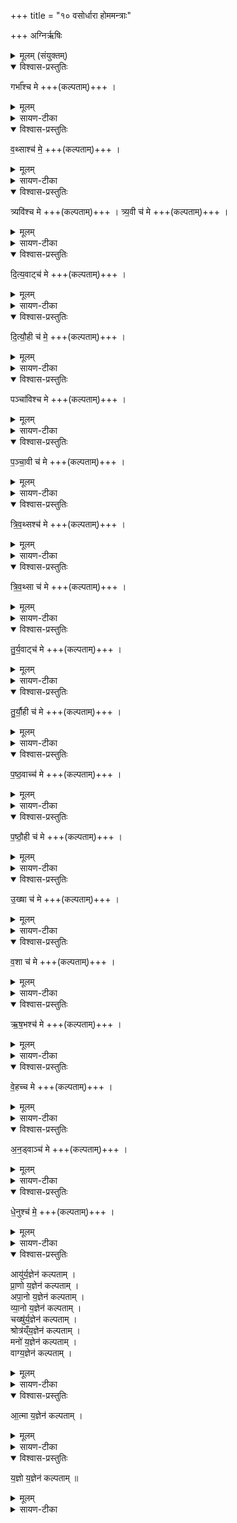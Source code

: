 +++
title = "१० वसोर्धारा होममन्त्राः"

+++
अग्निर्ऋषिः

<details><summary>मूलम् (संयुक्तम्)</summary>

गर्भा᳚श्च मे व॒थ्साश्च॑ मे॒ त्र्यवि॑श्च मे त्र्य॒वी च॑ मे दित्य॒वाट्च॑ मे दित्यौ॒ही च॑ मे॒ पञ्चा॑विश्च मे पञ्चा॒वी च॑ मे त्रिव॒थ्सश्च॑ मे त्रिव॒थ्सा च॑ मे तुर्य॒वाट्च॑ मे तुर्यौ॒ही च॑ मे पष्ठ॒वाच्च॑ मे पष्ठौ॒ही च॑ म उ॒ख्षा च॑ मे व॒शा च॑ म ऋष॒भश्च॑ [17]  मे॒ वे॒हच्चमेऽन॒ड्वाञ्च॑ मे धे॒नुश्च॑ म॒ आयु॑र्य॒ज्ञेन॑ कल्पताम्प्रा॒णो य॒ज्ञेन॑ कल्पतामपा॒नो य॒ज्ञेन॑ कल्पताव्ँ व् या॒नो य॒ज्ञेन॑ कल्पता॒ञ्चख्षु॑र्य॒ज्ञेन॑ कल्पता॒ꣳ॒ श्रोत्र॑य्ँय॒ज्ञेन॑ कल्पता॒म्मनो॑ य॒ज्ञेन॑ कल्पता॒व्ँवाग्य॒ज्ञेन॑ कल्पतामा॒त्मा य॒ज्ञेन॑ कल्पताय्ँय॒ज्ञो य॒ज्ञेन॑ कल्पताम् ॥ [18]  
</details>

<details open><summary>विश्वास-प्रस्तुतिः</summary>

गर्भा᳚श्च मे +++(कल्पताम्)+++ ।  
</details>

<details><summary>मूलम्</summary>

गर्भा᳚श्च मे +++(कल्पताम्)+++ ।  
</details>

<details><summary>सायण-टीका</summary>

(अथ चतुर्थकाण्डे सप्तमप्रपाठके दशमोऽनुवाकः)
दशममाह– 		गर्भाश्च म इति ।  
गर्भा वत्साश्च प्रसिद्धाः ।  
</details>

<details open><summary>विश्वास-प्रस्तुतिः</summary>

व॒थ्साश्च॑ मे॒  +++(कल्पताम्)+++ ।  
</details>

<details><summary>मूलम्</summary>

व॒थ्साश्च॑ मे॒  +++(कल्पताम्)+++ ।  
</details>

<details><summary>सायण-टीका</summary>

सार्धसंमत्सरो वत्सरूपः पुंगवख्यविः ।  
</details>

<details open><summary>विश्वास-प्रस्तुतिः</summary>

त्र्यवि॑श्च मे +++(कल्पताम्)+++ ।
त्र्य॒वी च॑ मे +++(कल्पताम्)+++ ।  
</details>

<details><summary>मूलम्</summary>

त्र्यवि॑श्च मे +++(कल्पताम्)+++ ।
त्र्य॒वी च॑ मे +++(कल्पताम्)+++ ।  
</details>

<details><summary>सायण-टीका</summary>

तथाविधा गौस्त्र्यवी ।  
</details>

<details open><summary>विश्वास-प्रस्तुतिः</summary>

दि॒त्य॒वाट्च॑ मे +++(कल्पताम्)+++ ।  
</details>

<details><summary>मूलम्</summary>

दि॒त्य॒वाट्च॑ मे +++(कल्पताम्)+++ ।  
</details>

<details><summary>सायण-टीका</summary>

द्विसंवत्सर ऋषभो दित्यवाट् ।  
</details>

<details open><summary>विश्वास-प्रस्तुतिः</summary>

दि॒त्यौ॒ही च॑ मे॒  +++(कल्पताम्)+++ ।  
</details>

<details><summary>मूलम्</summary>

दि॒त्यौ॒ही च॑ मे॒  +++(कल्पताम्)+++ ।  
</details>

<details><summary>सायण-टीका</summary>

तथाविधा गौर्दित्यौही ।  
</details>

<details open><summary>विश्वास-प्रस्तुतिः</summary>

पञ्चा॑विश्च मे +++(कल्पताम्)+++ ।  
</details>

<details><summary>मूलम्</summary>

पञ्चा॑विश्च मे +++(कल्पताम्)+++ ।  
</details>

<details><summary>सायण-टीका</summary>

सार्धद्विसंवत्सर क्रषभः पञ्चबिः ।  
</details>

<details open><summary>विश्वास-प्रस्तुतिः</summary>

प॒ञ्चा॒वी च॑ मे +++(कल्पताम्)+++ ।  
</details>

<details><summary>मूलम्</summary>

प॒ञ्चा॒वी च॑ मे +++(कल्पताम्)+++ ।  
</details>

<details><summary>सायण-टीका</summary>

तश्चाविधा गौः पञ्चावी ।  
</details>

<details open><summary>विश्वास-प्रस्तुतिः</summary>

त्रि॒व॒थ्सश्च॑  मे +++(कल्पताम्)+++ ।  
</details>

<details><summary>मूलम्</summary>

त्रि॒व॒थ्सश्च॑  मे +++(कल्पताम्)+++ ।  
</details>

<details><summary>सायण-टीका</summary>

संवत्सरत्रयोपेत ऋषभस्त्रिवत्सः ।  
</details>

<details open><summary>विश्वास-प्रस्तुतिः</summary>

त्रि॒व॒थ्सा  च॑ मे +++(कल्पताम्)+++ ।  
</details>

<details><summary>मूलम्</summary>

त्रि॒व॒थ्सा  च॑ मे +++(कल्पताम्)+++ ।  
</details>

<details><summary>सायण-टीका</summary>

तथाविधा गौस्त्रिवत्सा ।  
</details>

<details open><summary>विश्वास-प्रस्तुतिः</summary>

तु॒र्य॒वाट्च॑ मे +++(कल्पताम्)+++ ।  
</details>

<details><summary>मूलम्</summary>

तु॒र्य॒वाट्च॑ मे +++(कल्पताम्)+++ ।  
</details>

<details><summary>सायण-टीका</summary>

सार्धत्रिवत्सर ऋषभस्तुर्यवाट् ।  
</details>

<details open><summary>विश्वास-प्रस्तुतिः</summary>

तु॒र्यौ॒ही च॑ मे +++(कल्पताम्)+++ ।  
</details>

<details><summary>मूलम्</summary>

तु॒र्यौ॒ही च॑ मे +++(कल्पताम्)+++ ।  
</details>

<details><summary>सायण-टीका</summary>

तथाविधा नौस्तुर्यौहि ।  
</details>

<details open><summary>विश्वास-प्रस्तुतिः</summary>

प॒ष्ठ॒वाच्च॑  मे +++(कल्पताम्)+++ ।  
</details>

<details><summary>मूलम्</summary>

प॒ष्ठ॒वाच्च॑  मे +++(कल्पताम्)+++ ।  
</details>

<details><summary>सायण-टीका</summary>

चतुःसंवत्सर ऋषभः षष्ठवात् ।  
</details>

<details open><summary>विश्वास-प्रस्तुतिः</summary>

प॒ष्ठौ॒ही च॑  मे +++(कल्पताम्)+++ ।  
</details>

<details><summary>मूलम्</summary>

प॒ष्ठौ॒ही च॑  मे +++(कल्पताम्)+++ ।  
</details>

<details><summary>सायण-टीका</summary>

तथाविधा गौः पष्ठौही ।  
</details>

<details open><summary>विश्वास-प्रस्तुतिः</summary>

उ॒ख्षा च॑ मे +++(कल्पताम्)+++ ।  
</details>

<details><summary>मूलम्</summary>

उ॒ख्षा च॑ मे +++(कल्पताम्)+++ ।  
</details>

<details><summary>सायण-टीका</summary>

सेचनसमर्थ ऋषभ उक्षा ।  
</details>

<details open><summary>विश्वास-प्रस्तुतिः</summary>

व॒शा च॑  मे +++(कल्पताम्)+++ ।  
</details>

<details><summary>मूलम्</summary>

व॒शा च॑  मे +++(कल्पताम्)+++ ।  
</details>

<details><summary>सायण-टीका</summary>

वन्ध्या गौर्वशा ।  
</details>

<details open><summary>विश्वास-प्रस्तुतिः</summary>

ऋ॒ष॒भश्च॑  मे +++(कल्पताम्)+++ ।  
</details>

<details><summary>मूलम्</summary>

ऋ॒ष॒भश्च॑  मे +++(कल्पताम्)+++ ।  
</details>

<details><summary>सायण-टीका</summary>

उक्ष्णोऽप्याधिकवयस्क ऋषभः।  
</details>

<details open><summary>विश्वास-प्रस्तुतिः</summary>

वे॒हच्च मे +++(कल्पताम्)+++ ।  
</details>

<details><summary>मूलम्</summary>

वे॒हच्च मे +++(कल्पताम्)+++ ।  
</details>

<details><summary>सायण-टीका</summary>

गर्भघातिनी गोर्वेहत् ।  
</details>

<details open><summary>विश्वास-प्रस्तुतिः</summary>

अ॒न॒ड्वाञ्च॑ मे +++(कल्पताम्)+++ ।  
</details>

<details><summary>मूलम्</summary>

अ॒न॒ड्वाञ्च॑ मे +++(कल्पताम्)+++ ।  
</details>

<details><summary>सायण-टीका</summary>

शकटस्य वाहकोऽनड्वान् ।  
</details>

<details open><summary>विश्वास-प्रस्तुतिः</summary>

धे॒नुश्च॑ मे॒  +++(कल्पताम्)+++ ।  
</details>

<details><summary>मूलम्</summary>

धे॒नुश्च॑ मे॒  +++(कल्पताम्)+++ ।  
</details>

<details><summary>सायण-टीका</summary>

नवप्रसूता गौर्धेनुः
</details>

<details open><summary>विश्वास-प्रस्तुतिः</summary>

आयु॑र्य॒ज्ञेन॑ कल्पताम्    ।     
प्रा॒णो य॒ज्ञेन॑ कल्पताम्  ।  
अपा॒नो य॒ज्ञेन॑ कल्पताम् ।  
व्या॒नो य॒ज्ञेन॑ कल्पताम् ।  
चख्षु॑र्य॒ज्ञेन॑ कल्पताम् ।  
श्रोत्र॑य्ँय॒ज्ञेन॑ कल्पताम् ।  
मनो॑ य॒ज्ञेन॑ कल्पताम् ।  
वाग्य॒ज्ञेन॑ कल्पताम् ।  
</details>

<details><summary>मूलम्</summary>

आयु॑र्य॒ज्ञेन॑ कल्पताम्    ।     
प्रा॒णो य॒ज्ञेन॑ कल्पताम्  ।  
अपा॒नो य॒ज्ञेन॑ कल्पताम् ।  
व्या॒नो य॒ज्ञेन॑ कल्पताम् ।  
चख्षु॑र्य॒ज्ञेन॑ कल्पताम् ।  
श्रोत्र॑य्ँय॒ज्ञेन॑ कल्पताम् ।  
मनो॑ य॒ज्ञेन॑ कल्पताम् ।  
वाग्य॒ज्ञेन॑ कल्पताम् ।  
</details>

<details><summary>सायण-टीका</summary>

आयुरादयः प्रसिद्धाः ।   
</details>

<details open><summary>विश्वास-प्रस्तुतिः</summary>

आ॒त्मा य॒ज्ञेन॑ कल्पताम् ।  
</details>

<details><summary>मूलम्</summary>

आ॒त्मा य॒ज्ञेन॑ कल्पताम् ।  
</details>

<details><summary>सायण-टीका</summary>

आत्मा शरीरम् ।  
उक्ता आयुरादयो मदीयेन यज्ञेन कार्यक्षमा भवन्तु ।   
</details>

<details open><summary>विश्वास-प्रस्तुतिः</summary>

य॒ज्ञो य॒ज्ञेन॑ कल्पताम् ॥  
</details>

<details><summary>मूलम्</summary>

य॒ज्ञो य॒ज्ञेन॑ कल्पताम् ॥  
</details>

<details><summary>सायण-टीका</summary>

यज्ञः करिष्यमाणोऽश्वगेधादिः ।  
सोऽप्यनेनानुष्ठीयमानेन यज्ञेन स्वकार्यक्षमो भवतु ॥  

चतुर्थकाण्डे सप्तमप्रपाठके दशमोऽनुवाकः
</details>

